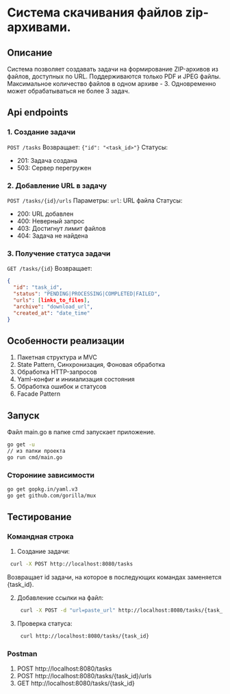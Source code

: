 # Система скачивания файлов zip-архивами.

## Описание
Система позволяет создавать задачи на формирование ZIP-архивов из файлов, доступных по URL. Поддерживаются только PDF и JPEG файлы. Максимальное количество файлов в одном архиве - 3. Одновременно может обрабатываться не более 3 задач.

## Api endpoints

### 1. Создание задачи
`POST /tasks`
Возвращает: `{"id": "<task_id>"}`
Статусы:
- 201: Задача создана
- 503: Сервер перегружен

### 2. Добавление URL в задачу
`POST /tasks/{id}/urls`
Параметры:
`url`: URL файла
Статусы:
- 200: URL добавлен
- 400: Неверный запрос
- 403: Достигнут лимит файлов
- 404: Задача не найдена

### 3. Получение статуса задачи
`GET /tasks/{id}`
Возвращает:
  ```json
  {
    "id": "task_id",
    "status": "PENDING|PROCESSING|COMPLETED|FAILED",
    "urls": [links_to_files],
    "archive": "download_url",
    "created_at": "date_time"
  }
```

## Особенности реализации

1. Пакетная структура и MVC
2. State Pattern, Синхронизация, Фоновая обработка
3. Обработка HTTP-запросов
4. Yaml-конфиг и инииализация состояния
5. Обработка ошибок и статусов
6. Facade Pattern

## Запуск

Файл main.go в папке cmd запускает приложение.

``` bash
go get -u
// из папки проекта
go run cmd/main.go
```
### Сторониие зависимости
``` bash
go get gopkg.in/yaml.v3
go get github.com/gorilla/mux
```

## Тестирование

### Командная строка
1. Создание задачи:
  ``` bash
   curl -X POST http://localhost:8080/tasks
  ```
Возвращает id задачи, на которое в последующих командах заменяется {task_id}.

2. Добавление ссылки на файл:
   ``` bash
    curl -X POST -d "url=paste_url" http://localhost:8080/tasks/{task_id}/urls
   ```
3. Проверка статуса:
   ``` bash
    curl http://localhost:8080/tasks/{task_id}
   ```

### Postman
1. POST http://localhost:8080/tasks
2. POST http://localhost:8080/tasks/{task_id}/urls
3. GET http://localhost:8080/tasks/{task_id}
